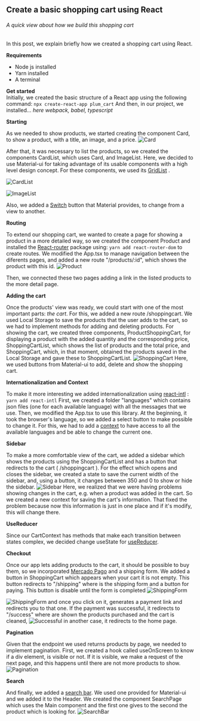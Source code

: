 ## Create a basic shopping cart using React

###### A quick view about how we build this shopping cart

In this post, we explain briefly how we created a shopping cart using React.

**Requirements**

- Node js installed
- Yarn installed
- A terminal

**Get started**<br>
Initially, we created the basic structure of a React app using the following command:
`npx create-react-app plum_cart`
And then, in our project, we installed...
_here webpack, babel, typescript_

**Starting**

As we needed to show products, we started creating the component Card, to show a product, with a title, an image, and a price.
![Card](./public/Card.png)

After that, it was necessary to list the products, so we created the components CardList, which uses Card, and ImageList. Here, we decided to use Material-ui for taking advantage of its usable components with a high level design concept. For these components, we used its [GridList](https://material-ui.com/api/grid-list/#gridlist-api) .

![CardList](./public/CardList.png "CardList")

![ImageList](./public/ImageList.png "ImageList")

Also, we added a [Switch](https://material-ui.com/api/switch/#switch-api) button that Material provides, to change from a view to another.

**Routing**

To extend our shopping cart, we wanted to create a page for showing a product in a more detailed way, so we created the component Product and installed the [React-router](https://reactrouter.com/web/guides/quick-start) package using:
`yarn add react-router-dom`
to create routes. We modified the App.tsx to manage navigation between the diferents pages, and added a new route "/products/:id", which shows the product with this id.
![Product](./public/Product.png)

Then, we connected these two pages adding a link in the listed products to the more detail page.

**Adding the cart**

Once the products' view was ready, we could start with one of the most important parts: _the cart_. For this, we added a new route /shoppingcart.
We used Local Storage to save the products that the user adds to the cart, so we had to implement methods for adding and deleting products.
For showing the cart, we created three components, ProductShoppingCart, for displaying a product with the added quantity and the corresponding price, ShoppingCartList, which shows the list of products and the total price, and ShoppingCart, which, in that moment, obtained the products saved in the Local Storage and gave these to ShoppingCartList.
![ShoppingCart](./public/ShoppingCart.png)
Here, we used buttons from Material-ui to add, delete and show the shopping cart.

**Internationalization and Context**

To make it more interesting we added internationalization using [react-intl](https://formatjs.io/docs/getting-started/installation/) :
`yarn add react-intl`
First, we created a folder "languages" which contains json files (one for each available language) with all the messages that we use. Then, we modified the App.tsx to use this library.
At the beginning, it took the browser's language, so we added a select button to make possible to change it. For this, we had to add a [context](https://es.reactjs.org/docs/context.html) to have access to all the available languages and be able to change the current one.

**Sidebar**

To make a more comfortable view of the cart, we added a sidebar which shows the products using the ShoppingCartList and has a button that redirects to the cart ( /shoppingcart ).
For the effect which opens and closes the sidebar, we created a state to save the current width of the sidebar, and, using a button, it changes between 350 and 0 to show or hide the sidebar.
![Sidebar](./public/Sidebar.png)
Here, we realized that we were having problems showing changes in the cart, e.g. when a product was added in the cart. So we created a new context for saving the cart's information. That fixed the problem because now this information is just in one place and if it's modify, this will change there.

**UseReducer**

Since our CartContext has methods that make each transition between states complex, we decided change useState for [useReducer](https://es.reactjs.org/docs/hooks-reference.html#usereducer).

**Checkout**

Once our app lets adding products to the cart, it should be possible to buy them, so we incorporated [Mercado Pago](https://www.mercadopago.com.ar/developers/es/guides/online-payments) and a shipping form. We added a button in ShoppingCart which appears when your cart it is not empty. This button redirects to "/shipping" where is the shipping form and a button for paying. This button is disable until the form is completed
![ShippingForm](./public/ShippingForm.png)

![ShippingForm](./public/ShippingForm2.png)
and once you click on it, generates a payment link and redirects you to that one. If the payment was successful, it redirects to "/success" where are shown the products purchased and the cart is cleaned,
![Successful](./public/Successful.png)
in another case, it redirects to the home page.

**Pagination**

Given that the endpoint we used returns products by page, we needed to implement pagination. First, we created a hook called useOnScreen to know if a div element, is visible or not. If it is visible, we make a request of the next page, and this happens until there are not more products to show.
![Pagination](./public/Pagination.gif)

**Search**

And finally, we added a [search bar](https://material-ui.com/es/components/app-bar/#app-bar-with-a-primary-search-field). We used one provided for Material-ui and we added it to the Header. We created the component SearchPage which uses the Main component and the first one gives to the second the product which is looking for.
![SearchBar](./public/SearchBar.png)

